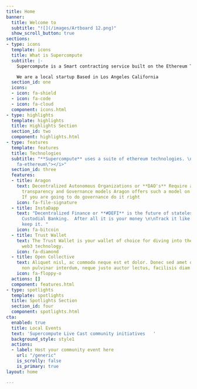 ```yaml
---
title: Home
banner:
  title: Welcome to
  subtitle: "![](/images/Artboard 12.png)"
  show_scroll_button: true
sections:
- type: icons
  template: icons
  title: What is Supercompute
  subtitle: |-
    Supercompute is a Smart contracting service built on the Ethereum Technology.

    We are a local startup Based in Los Angeles California
  section_id: one
  icons:
  - icon: fa-shield
  - icon: fa-code
  - icon: fa-cloud
  component: icons.html
- type: highlights
  template: highlights
  title: Highlights Section
  section_id: two
  component: highlights.html
- type: features
  template: features
  title: Technologies
  subtitle: "**Supercompute** uses a suite of ethereum technologies. \n\n    <i class=\"fab
    fa-ethereum\"></i>"
  section_id: three
  features:
  - title: Aragon
    text: Decentralized Autonomous Organizations or **DAO's** Require a new level
      transparency and Governance models Aragon offers such a model on the blockchain.
      If you are going to do governance do it right
    icon: fa-file-signature
  - title: InstaDapp
    text: "Decentralized Finance or **#DEFI** is the future of stateless banking.\n\nNon
      Custodial Banking.  After all it is your money \n\nTrack it like you want to
      keep it. "
    icon: fa-bitcoin
  - title: Trust Wallet
    text: The Trust Wallet is your wallet of choice for diving into the deep sea of
      web3 technology.
    icon: fa-diamond
  - title: Open Collective
    text: Aliquet nisl, ac commodo neque est et dolor. Donec sed amet ornare, justo
      non pulvinar interdum, neque justo auctor lectus, facilisis diam tempus.
    icon: fa-floppy-o
  actions: []
  component: features.html
- type: spotlights
  template: spotlights
  title: Spotlights Section
  section_id: four
  component: spotlights.html
cta:
  enabled: true
  title: Local Events
  text: 'Supercompute Live Cast community initiatives   '
  background_style: style1
  actions:
  - label: Host your community event here
    url: "/generic"
    is_scrolly: false
    is_primary: true
layout: home

---
```

